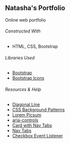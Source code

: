 ## Natasha's Portfolio
Online web portfolio

###### Constructed With
- HTML, CSS, Bootstrap

###### Libraries Used
- [Bootstrap](https://getbootstrap.com/)
- [Bootstrap Icons](https://icons.getbootstrap.com/)

###### Resources & Help
- [Diagonal Line](https://programmersportal.com/how-to-draw-a-diagonal-line-using-css/)
- [CSS Background Patterns](https://www.magicpattern.design/tools/css-backgrounds)
- [Lorem Picsum](https://picsum.photos/)
- [aria-controls](https://developer.mozilla.org/en-US/docs/Web/Accessibility/ARIA/Attributes/aria-controls)
- [Card with Nav Tabs](https://codepen.io/cristinaconacel/pen/ePVMME)
- [Nav Tabs](https://getbootstrap.com/docs/5.1/components/navs-tabs/#javascript-behavior)
- [Checkbox Event Listener](https://stackoverflow.com/questions/14544104/checkbox-check-event-listener)
